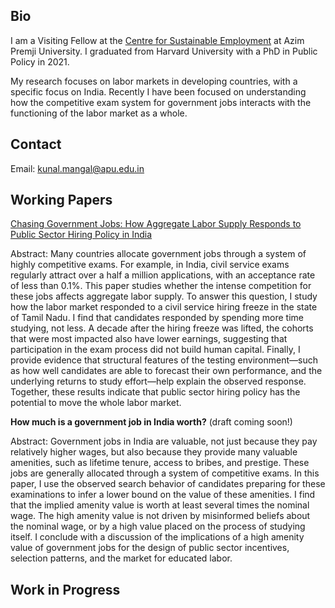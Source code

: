## Bio

I am a Visiting Fellow at the <a href="https://cse.azimpremjiuniversity.edu.in/">Centre for Sustainable Employment</a> at Azim Premji University. I graduated from Harvard University with a PhD in Public Policy in 2021.

My research focuses on labor markets in developing countries, with a specific focus on India. Recently I have been focused on understanding how the competitive exam system for government jobs interacts with the functioning of the labor market as a whole.

## Contact

Email: kunal.mangal@apu.edu.in

## Working Papers

<a href="kmangal.github.io/files/chasing-gov-jobs.pdf" target="_blank">Chasing Government Jobs: How Aggregate Labor Supply Responds to Public Sector Hiring Policy in India</a>

Abstract: Many countries allocate government jobs through a system of highly competitive exams. For example, in India, civil service exams regularly attract over a half a million applications, with an acceptance rate of less than 0.1%. This paper studies whether the intense competition for these jobs affects aggregate labor supply. To answer this question, I study how the labor market responded to a civil service hiring freeze in the state of Tamil Nadu. I find that candidates responded by spending more time studying, not less. A decade after the hiring freeze was lifted, the cohorts that were most impacted also have lower earnings, suggesting that participation in the exam process did not build human capital. Finally, I provide evidence that structural features of the testing environment—such as how well candidates are able to forecast their own performance, and the underlying returns to study effort—help explain the observed response. Together, these results indicate that public sector hiring policy has the potential to move the whole labor market.


<b>How much is a government job in India worth?</b> (draft coming soon!)

Abstract: Government jobs in India are valuable, not just because they pay relatively higher wages, but also because they provide many valuable amenities, such as lifetime tenure, access to bribes, and prestige. These jobs are generally allocated through a system of competitive exams. In this paper, I use the observed search behavior of candidates preparing for these examinations to infer a lower bound on the value of these amenities. I find that the implied amenity value is worth at least several times the nominal wage. The high amenity value is not driven by misinformed beliefs about the nominal wage, or by a high value placed on the process of studying itself. I conclude with a discussion of the implications of a high amenity value of government jobs for the design of public sector incentives, selection patterns, and the market for educated labor.

## Work in Progress

